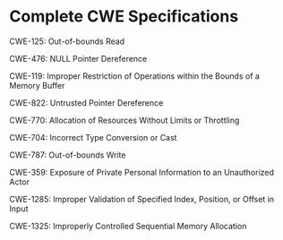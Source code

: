

# Complete CWE Specifications

CWE-125: Out-of-bounds Read

CWE-476: NULL Pointer Dereference

CWE-119: Improper Restriction of Operations within the Bounds of a Memory Buffer

CWE-822: Untrusted Pointer Dereference

CWE-770: Allocation of Resources Without Limits or Throttling

CWE-704: Incorrect Type Conversion or Cast

CWE-787: Out-of-bounds Write

CWE-359: Exposure of Private Personal Information to an Unauthorized Actor

CWE-1285: Improper Validation of Specified Index, Position, or Offset in Input

CWE-1325: Improperly Controlled Sequential Memory Allocation
